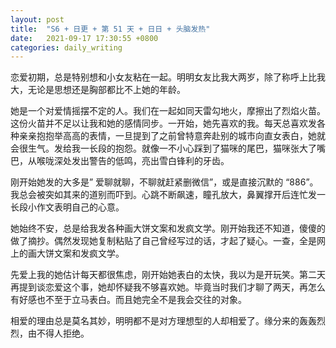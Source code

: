 ```yaml
---
layout: post
title:  "S6 + 日更 + 第 51 天 + 日日 + 头脑发热"
date:   2021-09-17 17:30:55 +0800
categories: daily_writing
---
```


恋爱初期，总是特别想和小女友粘在一起。明明女友比我大两岁，除了称呼上比我大，无论是思想还是胸部都比不上她的年龄。

她是一个对爱情摇摆不定的人。我们在一起如同天雷勾地火，摩擦出了烈焰火苗。这份火苗并不足以让我和她的感情同步。一开始，她先喜欢的我。每天总喜欢发各种亲亲抱抱举高高的表情，一旦提到了之前曾特意奔赴别的城市向直女表白，她就会很生气。发给我一长段的抱怨。就像一不小心踩到了猫咪的尾巴，猫咪张大了嘴巴，从喉咙深处发出警告的低鸣，亮出雪白锋利的牙齿。

刚开始她发的大多是” 爱聊就聊，不聊就赶紧删微信”，或是直接沉默的 “886”。我总会被突如其来的道别而吓到。心跳不断飙速，瞳孔放大，鼻翼撑开后连忙发一长段小作文表明自己的心意。

她始终不安，总是给我发各种画大饼文案和发疯文学。刚开始我还不知道，傻傻的做了摘抄。偶然发现她复制粘贴了自己曾经写过的话，才起了疑心。一查，全是网上的画大饼文案和发疯文学。

先爱上我的她估计每天都很焦虑，刚开始她表白的太快，我以为是开玩笑。第二天再提到谈恋爱这个事，她却怀疑我不够喜欢她。毕竟当时我们才聊了两天，再怎么有好感也不至于立马表白。而且她完全不是我会交往的对象。

相爱的理由总是莫名其妙，明明都不是对方理想型的人却相爱了。缘分来的轰轰烈烈，由不得人拒绝。

